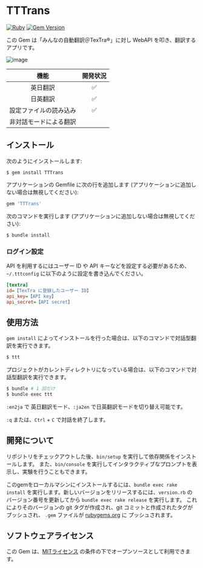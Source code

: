 # TTTrans
[![Ruby](https://github.com/Himeyama/tttrans/actions/workflows/main.yml/badge.svg)](https://github.com/Himeyama/tttrans/actions/workflows/main.yml)
[![Gem Version](https://badge.fury.io/rb/TTTrans.svg)](https://badge.fury.io/rb/TTTrans)

この Gem は「みんなの自動翻訳＠TexTra®」に対し WebAPI を叩き、翻訳するアプリです。

![image](https://user-images.githubusercontent.com/39254183/175293482-2e432b0b-f52e-457c-bad1-e6e68d627fe1.png)

|機能|開発状況|
|:--:|:--:|
|英日翻訳|✅|
|日英翻訳|✅|
|設定ファイルの読み込み|✅|
|非対話モードによる翻訳||

## インストール
次のようにインストールします:

    $ gem install TTTrans

アプリケーションの Gemfile に次の行を追加します (アプリケーションに追加しない場合は無視してください):

```ruby
gem 'TTTrans'
```

次のコマンドを実行します (アプリケーションに追加しない場合は無視してください):

    $ bundle install

### ログイン設定
API を利用するにはユーザー ID や API キーなどを設定する必要があるため、
`~/.tttconfig` に以下のように設定を書き込んでください。

```ini
[textra]
id=【TexTra に登録したユーザー ID】
api_key=【API key】
api_secret=【API secret】
```

## 使用方法

`gem install` によってインストールを行った場合は、以下のコマンドで対話型翻訳を実行できます。

```bash
$ ttt
```

プロジェクトがカレントディレクトリになっている場合は、以下のコマンドで対話型翻訳を実行できます。

```bash
$ bundle # 1 回だけ
$ bundle exec ttt
```

`:en2ja` で 英日翻訳モード、`:ja2en` で日英翻訳モードを切り替え可能です。

`:q` または、`Ctrl` + `C` で対話を終了します。

## 開発について

リポジトリをチェックアウトした後、`bin/setup` を実行して依存関係をインストールします。
また、`bin/console` を実行してインタラクティブなプロンプトを表示し、実験を行うこともできます。

このgemをローカルマシンにインストールするには、`bundle exec rake install` を実行します。新しいバージョンをリリースするには、`version.rb` のバージョン番号を更新してから `bundle exec rake release` を実行します。
これによりそのバージョンの git タグが作成され、git コミットと作成されたタグがプッシュされ、
`.gem` ファイルが [rubygems.org](https://rubygems.org) に プッシュされます。

## ソフトウェアライセンス

この Gem は、[MITライセンス](https://opensource.org/licenses/MIT) の条件の下でオープンソースとして利用できます。
